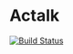 # Actalk
[![Build Status](https://travis-ci.org/SergeStinckwich/Actalk.svg?branch=master)](https://travis-ci.org/SergeStinckwich/Actalk)
